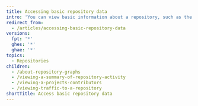 ```yaml
---
title: Accessing basic repository data
intro: 'You can view basic information about a repository, such as the repository''s activity{% ifversion fpt %}, traffic,{% endif %} and contribution activity.'
redirect_from:
  - /articles/accessing-basic-repository-data
versions:
  fpt: '*'
  ghes: '*'
  ghae: '*'
topics:
  - Repositories
children:
  - /about-repository-graphs
  - /viewing-a-summary-of-repository-activity
  - /viewing-a-projects-contributors
  - /viewing-traffic-to-a-repository
shortTitle: Access basic repository data
---
```


